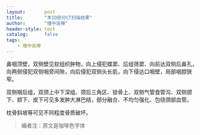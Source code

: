 ```yaml
---
layout:       post
title:        "本ID部分CT扫描结果"
author:       "缠中说禅"
header-style: text
catalog:      false
tags:
    - 缠中说禅
---
```


鼻咽顶壁，双侧壁见软组织肿物，向上侵犯蝶窦、后组筛窦、向前达双侧后鼻孔，向两侧侵犯双侧咽旁间隙，向后侵犯双侧头长肌，向下侵达口咽壁，局部咽腔狭窄。



双侧咽后组，双颈上中下深组、颈后三角区、锁骨上、双侧气管食管沟、双侧颌下、颏下、皮下可见多发肿大淋巴结，部分融合、不均匀强化、包绕颈部血管。



枕骨斜坡等可见不同程度骨质破坏。



> 编者注：原文是咖啡色字体
